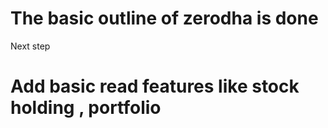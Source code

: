 # The basic outline of zerodha is done
 Next step 
 # Add basic read features like stock holding , portfolio
 